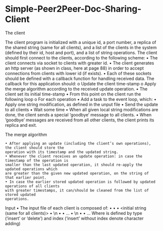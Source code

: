# Simple-Peer2Peer-Doc-Sharing-Client

The client

  The client program is initialized with a unique id, a port number, a replica of the shared string (same 
  for all clients), and a list of the clients in the system (defined by their id, host and port), and a list of 
  string operations.
  The client should first connect to the clients, according to the following scheme:
    • The client connects via socket to clients with greater id.
    • The client generates an http server (as shown in class, here at page 88) in order to accept 
    connections from clients with lower id (if exists).
    • Each of these sockets should be defined with a callback function for handling received data.
      The callback for this application should:
        o Update the client  time-stamp 
        o Apply the merge algorithm according to the received update operation.
    • The client set its initial  time-stamp
    • From this point on the client run the following loop
      o For each operation
          ▪ Add a task to the event loop, which:
          • Apply one string modification, as defined in the unput file
          • Send the update to all clients
          ▪ Wait some time
          • When all given local string modifications are done, the client sends a special ‘goodbye’ 
          message to all clients.
          • When ‘goodbye’ messages are received from all other clients, the client prints its replica and 
          exit.

The merge algorithm

    • After applying an update (including the client’s own operations), the client should store the 
    operation with its timestamp and the updated string.
    • Whenever the client receives an update operation: in case the timestamp of the operation is 
    smaller than the last updated operation, it should re-apply the updated operations which 
    are greater than the given new updated operation, on the string of that earlier point.
    • In case the earlier stored updated operation is followed by updated operations of all clients 
    with greater timestamps, it can/should be cleaned from the list of stored updated 
    operations.


Input
    • The input file of each client is composed of:
    • <client id>
    • <client port>
    •  <initial string (same for all clients)>
    • \n
    •  <other client id> <other client host> <other client port>
    • …
    •  \n
    •  <updated-operation>
    •  …
Where <updated-operation> is defined by type (‘insert’ or ‘delete’) and index (‘insert’ without index 
denote character adding)
